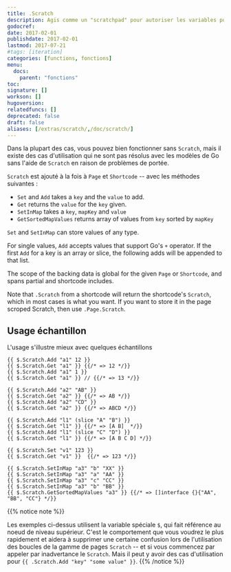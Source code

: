 ```yaml
---
title: .Scratch
description: Agis comme un "scratchpad" pour autoriser les variables pouvant être écrites dans la page ou le shortcode.
godocref:
date: 2017-02-01
publishdate: 2017-02-01
lastmod: 2017-07-21
#tags: [iteration]
categories: [functions, fonctions]
menu:
  docs:
    parent: "fonctions"
toc:
signature: []
workson: []
hugoversion:
relatedfuncs: []
deprecated: false
draft: false
aliases: [/extras/scratch/,/doc/scratch/]
---
```


Dans la plupart des cas, vous pouvez bien fonctionner sans `Scratch`, mais il existe des cas d'utilisation qui ne sont pas résolus avec les modèles de Go sans l'aide de `Scratch` en raison de problèmes de portée.

`Scratch` est ajouté à la fois à `Page` et `Shortcode` -- avec les méthodes suivantes :

* `Set` and `Add` takes a `key` and the `value` to add.
* `Get` returns the `value` for the `key` given.
* `SetInMap` takes a `key`, `mapKey` and `value`
* `GetSortedMapValues` returns array of values from `key` sorted by `mapKey`

`Set` and `SetInMap` can store values of any type.

For single values, `Add` accepts values that support Go's `+` operator. If the first `Add` for a key is an array or slice, the following adds will be appended to that list.

The scope of the backing data is global for the given `Page` or `Shortcode`, and spans partial and shortcode includes.

Note that `.Scratch` from a shortcode will return the shortcode's `Scratch`, which in most cases is what you want. If you want to store it in the page scroped Scratch, then use `.Page.Scratch`.

## Usage échantillon

L'usage s'illustre mieux avec quelques échantillons

```
{{ $.Scratch.Add "a1" 12 }}
{{ $.Scratch.Get "a1" }} {{/* => 12 */}}
{{ $.Scratch.Add "a1" 1 }}
{{ $.Scratch.Get "a1" }} // {{/* => 13 */}}

{{ $.Scratch.Add "a2" "AB" }}
{{ $.Scratch.Get "a2" }} {{/* => AB */}}
{{ $.Scratch.Add "a2" "CD" }}
{{ $.Scratch.Get "a2" }} {{/* => ABCD */}}

{{ $.Scratch.Add "l1" (slice "A" "B") }}
{{ $.Scratch.Get "l1" }} {{/* => [A B]  */}}
{{ $.Scratch.Add "l1" (slice "C" "D") }}
{{ $.Scratch.Get "l1" }} {{/* => [A B C D] */}}

{{ $.Scratch.Set "v1" 123 }}
{{ $.Scratch.Get "v1" }}  {{/* => 123 */}}

{{ $.Scratch.SetInMap "a3" "b" "XX" }}
{{ $.Scratch.SetInMap "a3" "a" "AA" }}
{{ $.Scratch.SetInMap "a3" "c" "CC" }}
{{ $.Scratch.SetInMap "a3" "b" "BB" }}
{{ $.Scratch.GetSortedMapValues "a3" }} {{/* => []interface {}{"AA", "BB", "CC"} */}}
```

{{% notice note %}}

Les exemples ci-dessus utilisent la variable spéciale `$`, qui fait référence au noeud de niveau supérieur. C'est le comportement que vous voudrez le plus rapidement et aidera à supprimer une certaine confusion lors de l'utilisation des boucles de la gamme de pages `Scratch` -- et si vous commencez par appeler par inadvertance le `Scratch`. Mais il peut y avoir des cas d'utilisation pour `{{ .Scratch.Add "key" "some value" }}`.
{{% /notice %}}

[pagevars]: /variables/page/

